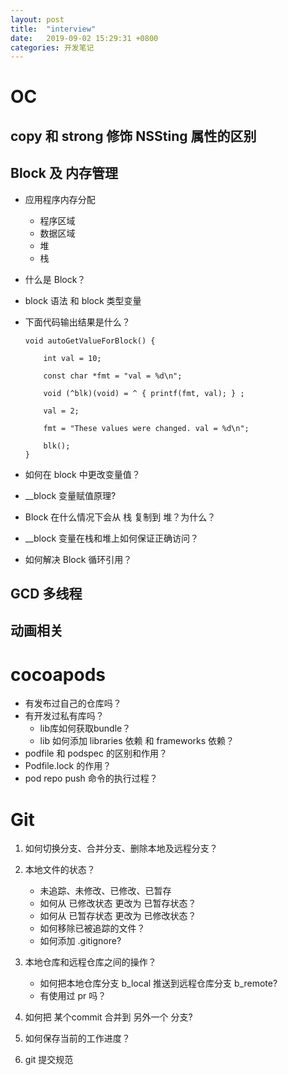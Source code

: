 ```yaml
---
layout: post
title:  "interview"
date:   2019-09-02 15:29:31 +0800
categories: 开发笔记
---
```


# OC

## copy 和 strong 修饰 NSSting 属性的区别
 
## Block 及 内存管理
* 应用程序内存分配
    * 程序区域
    * 数据区域
    * 堆
    * 栈
* 什么是 Block？
* block 语法 和 block 类型变量
* 下面代码输出结果是什么？
    
    ```
    void autoGetValueForBlock() {
    
        int val = 10;
        
        const char *fmt = "val = %d\n";
        
        void (^blk)(void) = ^ { printf(fmt, val); } ;
        
        val = 2;
        
        fmt = "These values were changed. val = %d\n";
        
        blk();
    }
    ```
* 如何在 block 中更改变量值？
* __block 变量赋值原理?
* Block 在什么情况下会从 栈 复制到 堆？为什么？
* __block 变量在栈和堆上如何保证正确访问？
* 如何解决 Block 循环引用？

## GCD 多线程

## 动画相关

# cocoapods 
* 有发布过自己的仓库吗？
* 有开发过私有库吗？
    * lib库如何获取bundle？
    * lib 如何添加 libraries 依赖 和 frameworks 依赖？
* podfile 和 podspec 的区别和作用？
* Podfile.lock 的作用？
* pod repo push 命令的执行过程？

# Git
1. 如何切换分支、合并分支、删除本地及远程分支？
2. 本地文件的状态？
    * 未追踪、未修改、已修改、已暂存
    * 如何从 已修改状态 更改为 已暂存状态？
    * 如何从 已暂存状态 更改为 已修改状态？
    * 如何移除已被追踪的文件？
    * 如何添加 .gitignore?
    
3. 本地仓库和远程仓库之间的操作？
    * 如何把本地仓库分支 b_local 推送到远程仓库分支 b_remote?
    * 有使用过 pr 吗？
4. 如何把 某个commit 合并到 另外一个 分支?
5. 如何保存当前的工作进度？
6. git 提交规范

[jekyll-docs]: https://jekyllrb.com/docs/home
[jekyll-gh]:   https://github.com/jekyll/jekyll
[jekyll-talk]: https://talk.jekyllrb.com/

